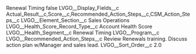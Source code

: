 <?xml version="1.0" encoding="UTF-8"?>
<CustomMetadata xmlns="http://soap.sforce.com/2006/04/metadata" xmlns:xsi="http://www.w3.org/2001/XMLSchema-instance" xmlns:xsd="http://www.w3.org/2001/XMLSchema">
    <label>Renewal Timing</label>
    <protected>false</protected>
    <values>
        <field>LVGO__Display_Fields__c</field>
        <value xsi:type="xsd:string">Actual_Result__c,Score__c,Recommended_Action_Steps__c,CSM_Action_Steps__c</value>
    </values>
    <values>
        <field>LVGO__Element_Section__c</field>
        <value xsi:type="xsd:string">Sales Operations</value>
    </values>
    <values>
        <field>LVGO__Health_Score_Record_Type__c</field>
        <value xsi:type="xsd:string">Account Health Score</value>
    </values>
    <values>
        <field>LVGO__Health_Segment__c</field>
        <value xsi:type="xsd:string">Renewal Timing</value>
    </values>
    <values>
        <field>LVGO__Program__c</field>
        <value xsi:nil="true"/>
    </values>
    <values>
        <field>LVGO__Recommended_Action_Steps__c</field>
        <value xsi:type="xsd:string">Review Renewals training. Discuss action plan w/Manager and sales lead.</value>
    </values>
    <values>
        <field>LVGO__Sort_Order__c</field>
        <value xsi:type="xsd:double">2.0</value>
    </values>
</CustomMetadata>

